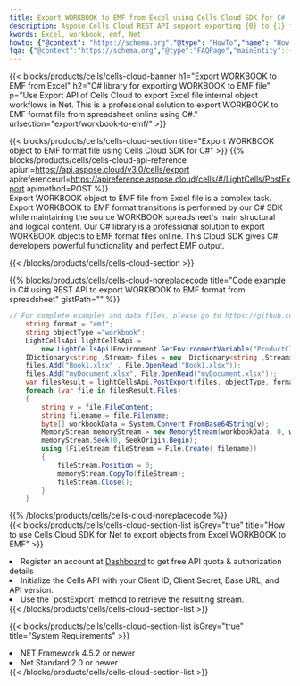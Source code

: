 ```yaml
---
title: Export WORKBOOK to EMF from Excel using Cells Cloud SDK for C#  
description: Aspose.Cells Cloud REST API support exporting {0} to {1} format files using {2}. 
kwords: Excel, workbook, emf, Net
howto: {"@context": "https://schema.org","@type": "HowTo","name": "How to use Cells Cloud SDK for Net to export objects from Excel WORKBOOK to EMF","description": "How to use Cells Cloud SDK for Net to export objects from Excel WORKBOOK to EMF","image": {"@type": "ImageObject"},"url": "/net/export/workbook-to-emf/","step": [{ "@type": "HowToStep","name": "How to use Cells Cloud SDK for Net to export objects from Excel WORKBOOK to EMF step 1", "image": {"@type": "ImageObject",},"url": "/net/export/workbook-to-emf/","text": "Register an account at <a href='https://dashboard.aspose.cloud/'>Dashboard</a> to get free API quota & authorization details",},{ "@type": "HowToStep","name": "How to use Cells Cloud SDK for Net to export objects from Excel WORKBOOK to EMF step 1", "image": {"@type": "ImageObject",},"url": "/net/export/workbook-to-emf/","text": "Initialize the Cells API with your Client ID, Client Secret, Base URL, and API version.",},{ "@type": "HowToStep","name": "How to use Cells Cloud SDK for Net to export objects from Excel WORKBOOK to EMF step 1", "image": {"@type": "ImageObject",},"url": "/net/export/workbook-to-emf/","text": "Use the `postExport` method to retrieve the resulting stream.",}, ],"supply": {"@type": "HowToSupply","name": "document"},"tool": [{"@type": "HowToTool","name": "Visual Studio, Visual Studio Code, Rider "},{"@type": "HowToTool","name": "Aspose Cells"}],"totalTime": "PT6M"}
fqa: {"@context":"https://schema.org","@type":"FAQPage","mainEntity":[{"@type":"Question","name":"What file formats can excel or its internal elements be converted into?","acceptedAnswer":{"@type":"Answer","text":"We support a variety of output file formats, including XLSX, Excel, xls , PDF, CSV, HTML, Markdown, XML, PNG, JPG, TIFF, Json, TXT and many more.<br/><ol><li>Install .NET SDK and add the reference (import the library) to your .NET project.</li><li>Open the source file in C# using REST API.</li><li>Load the content or the excel file itself to be exported to other formats.</li><li>Call the PostExport() method, passing the output filename with the required extension.</li><li>Get the build results as a single file.</li></ol>"}},{"@type":"Question","name":"What is the maximum file size supported by this .NET library?","acceptedAnswer":{"@type":"Answer","text":"There are no file size limits for format conversions using .NET library."}}]}
---
```



{{< blocks/products/cells/cells-cloud-banner h1="Export WORKBOOK to EMF from Excel" h2="C# library for exporting WORKBOOK to EMF file" p="Use Export API of Cells Cloud to export Excel file internal object workflows in Net. This is a professional solution to export WORKBOOK to EMF format file from spreadsheet online using C#." urlsection="export/workbook-to-emf/" >}}

{{< blocks/products/cells/cells-cloud-section  title="Export WORKBOOK object to EMF format file using Cells Cloud SDK for C#" >}}
{{% blocks/products/cells/cells-cloud-api-reference  apiurl=https://api.aspose.cloud/v3.0/cells/export  apireferenceurl=https://apireference.aspose.cloud/cells/#/LightCells/PostExport  apimethod=POST %}}
<br/>
Export WORKBOOK object to EMF file from Excel file is a complex task. Export WORKBOOK to EMF format transitions is performed by our C# SDK while maintaining the source WORKBOOK spreadsheet's main structural and logical content. Our C# library is a professional solution to export WORKBOOK objects to EMF format files online. This Cloud SDK gives C# developers powerful functionality and perfect EMF output.

{{< /blocks/products/cells/cells-cloud-section >}}

{{% blocks/products/cells/cells-cloud-noreplacecode title="Code example in C# using REST API to export WORKBOOK to EMF format from spreadsheet" gistPath="" %}}
  
```cs
// For complete examples and data files, please go to https://github.com/aspose-cells-cloud/aspose-cells-cloud-dotnet/
    string format = "emf";
    string objectType ="workbook";
    LightCellsApi lightCellsApi =
        new LightCellsApi(Environment.GetEnvironmentVariable("ProductClientId"), Environment.GetEnvironmentVariable("ProductClientSecret"));
    IDictionary<string ,Stream> files = new  Dictionary<string ,Stream>();
    files.Add("Book1.xlsx" , File.OpenRead("Book1.xlsx"));
    files.Add("myDocument.xlsx", File.OpenRead("myDocument.xlsx"));
    var filesResult = lightCellsApi.PostExport(files, objectType, format);
    foreach (var file in filesResult.Files)
    {
        string v = file.FileContent;
        string filename = file.Filename;
        byte[] workbookData = System.Convert.FromBase64String(v);
        MemoryStream memoryStream = new MemoryStream(workbookData, 0, workbookData.Length);
        memoryStream.Seek(0, SeekOrigin.Begin);
        using (FileStream fileStream = File.Create( filename))
        {
            fileStream.Position = 0;
            memoryStream.CopyTo(fileStream);
            fileStream.Close();
        }
    }
```
   
{{% /blocks/products/cells/cells-cloud-noreplacecode  %}}
<br/>
{{< blocks/products/cells/cells-cloud-section-list isGrey="true"  title="How to use Cells Cloud SDK for Net to export objects from Excel WORKBOOK to EMF" >}}
<li>Register an account at <a href="https://dashboard.aspose.cloud/">Dashboard</a> to get free API quota & authorization details</li>
<li>Initialize the Cells API with your Client ID, Client Secret, Base URL, and API version.</li>
<li>Use the `postExport` method to retrieve the resulting stream.</li>
{{< /blocks/products/cells/cells-cloud-section-list >}}

{{< blocks/products/cells/cells-cloud-section-list isGrey="true"  title="System Requirements" >}}
<li>NET Framework 4.5.2 or newer</li>
<li>Net Standard 2.0 or newer</li>
{{< /blocks/products/cells/cells-cloud-section-list >}}
